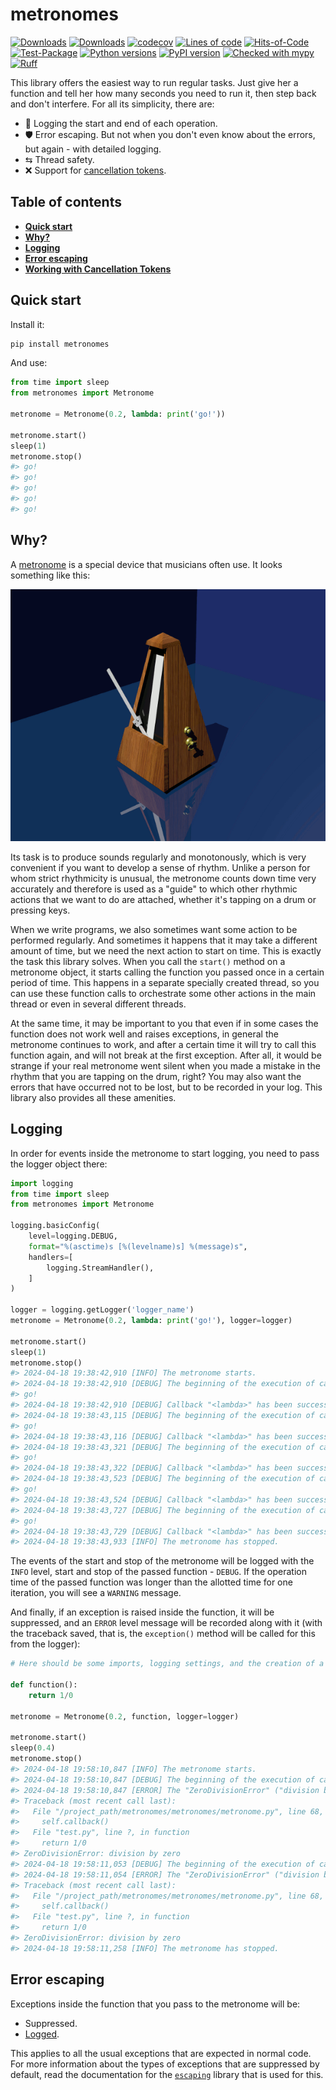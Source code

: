 # metronomes

[![Downloads](https://static.pepy.tech/badge/metronomes/month)](https://pepy.tech/project/metronomes)
[![Downloads](https://static.pepy.tech/badge/metronomes)](https://pepy.tech/project/metronomes)
[![codecov](https://codecov.io/gh/pomponchik/metronomes/graph/badge.svg?token=Ee3UuDakQ1)](https://codecov.io/gh/pomponchik/metronomes)
[![Lines of code](https://sloc.xyz/github/pomponchik/metronomes/?category=code)](https://github.com/boyter/scc/)
[![Hits-of-Code](https://hitsofcode.com/github/pomponchik/metronomes?branch=main)](https://hitsofcode.com/github/pomponchik/metronomes/view?branch=main)
[![Test-Package](https://github.com/pomponchik/metronomes/actions/workflows/tests_and_coverage.yml/badge.svg)](https://github.com/pomponchik/metronomes/actions/workflows/tests_and_coverage.yml)
[![Python versions](https://img.shields.io/pypi/pyversions/metronomes.svg)](https://pypi.python.org/pypi/metronomes)
[![PyPI version](https://badge.fury.io/py/metronomes.svg)](https://badge.fury.io/py/metronomes)
[![Checked with mypy](http://www.mypy-lang.org/static/mypy_badge.svg)](http://mypy-lang.org/)
[![Ruff](https://img.shields.io/endpoint?url=https://raw.githubusercontent.com/astral-sh/ruff/main/assets/badge/v2.json)](https://github.com/astral-sh/ruff)

This library offers the easiest way to run regular tasks. Just give her a function and tell her how many seconds you need to run it, then step back and don't interfere. For all its simplicity, there are:

- 📜 Logging the start and end of each operation.
- 🛡️ Error escaping. But not when you don't even know about the errors, but again - with detailed logging.
- ⇆ Thread safety.
- ❌ Support for [cancellation tokens](https://github.com/pomponchik/cantok).


## Table of contents

- [**Quick start**](#quick-start)
- [**Why?**](#why)
- [**Logging**](#logging)
- [**Error escaping**](#error-escaping)
- [**Working with Cancellation Tokens**](#working-with-cancellation-tokens)


## Quick start

Install it:

```bash
pip install metronomes
```

And use:

```python
from time import sleep
from metronomes import Metronome

metronome = Metronome(0.2, lambda: print('go!'))

metronome.start()
sleep(1)
metronome.stop()
#> go!
#> go!
#> go!
#> go!
#> go!
```


## Why?

A [metronome](https://en.wikipedia.org/wiki/Metronome) is a special device that musicians often use. It looks something like this:

![metronome](https://raw.githubusercontent.com/pomponchik/metronomes/develop/docs/assets/image_2.gif)

Its task is to produce sounds regularly and monotonously, which is very convenient if you want to develop a sense of rhythm. Unlike a person for whom strict rhythmicity is unusual, the metronome counts down time very accurately and therefore is used as a "guide" to which other rhythmic actions that we want to do are attached, whether it's tapping on a drum or pressing keys.

When we write programs, we also sometimes want some action to be performed regularly. And sometimes it happens that it may take a different amount of time, but we need the next action to start on time. This is exactly the task this library solves. When you call the `start()` method on a metronome object, it starts calling the function you passed once in a certain period of time. This happens in a separate specially created thread, so you can use these function calls to orchestrate some other actions in the main thread or even in several different threads.

At the same time, it may be important to you that even if in some cases the function does not work well and raises exceptions, in general the metronome continues to work, and after a certain time it will try to call this function again, and will not break at the first exception. After all, it would be strange if your real metronome went silent when you made a mistake in the rhythm that you are tapping on the drum, right? You may also want the errors that have occurred not to be lost, but to be recorded in your log. This library also provides all these amenities.


## Logging

In order for events inside the metronome to start logging, you need to pass the logger object there:

```python
import logging
from time import sleep
from metronomes import Metronome

logging.basicConfig(
    level=logging.DEBUG,
    format="%(asctime)s [%(levelname)s] %(message)s",
    handlers=[
        logging.StreamHandler(),
    ]
)

logger = logging.getLogger('logger_name')
metronome = Metronome(0.2, lambda: print('go!'), logger=logger)

metronome.start()
sleep(1)
metronome.stop()
#> 2024-04-18 19:38:42,910 [INFO] The metronome starts.
#> 2024-04-18 19:38:42,910 [DEBUG] The beginning of the execution of callback "<lambda>".
#> go!
#> 2024-04-18 19:38:42,910 [DEBUG] Callback "<lambda>" has been successfully completed.
#> 2024-04-18 19:38:43,115 [DEBUG] The beginning of the execution of callback "<lambda>".
#> go!
#> 2024-04-18 19:38:43,116 [DEBUG] Callback "<lambda>" has been successfully completed.
#> 2024-04-18 19:38:43,321 [DEBUG] The beginning of the execution of callback "<lambda>".
#> go!
#> 2024-04-18 19:38:43,322 [DEBUG] Callback "<lambda>" has been successfully completed.
#> 2024-04-18 19:38:43,523 [DEBUG] The beginning of the execution of callback "<lambda>".
#> go!
#> 2024-04-18 19:38:43,524 [DEBUG] Callback "<lambda>" has been successfully completed.
#> 2024-04-18 19:38:43,727 [DEBUG] The beginning of the execution of callback "<lambda>".
#> go!
#> 2024-04-18 19:38:43,729 [DEBUG] Callback "<lambda>" has been successfully completed.
#> 2024-04-18 19:38:43,933 [INFO] The metronome has stopped.
```

The events of the start and stop of the metronome will be logged with the `INFO` level, start and stop of the passed function - `DEBUG`. If the operation time of the passed function was longer than the allotted time for one iteration, you will see a `WARNING` message.

And finally, if an exception is raised inside the function, it will be suppressed, and an `ERROR` level message will be recorded along with it (with the traceback saved, that is, the `exception()` method will be called for this from the logger):

```python
# Here should be some imports, logging settings, and the creation of a logger object

def function():
    return 1/0

metronome = Metronome(0.2, function, logger=logger)

metronome.start()
sleep(0.4)
metronome.stop()
#> 2024-04-18 19:58:10,847 [INFO] The metronome starts.
#> 2024-04-18 19:58:10,847 [DEBUG] The beginning of the execution of callback "function".
#> 2024-04-18 19:58:10,847 [ERROR] The "ZeroDivisionError" ("division by zero") exception was suppressed inside the context.
#> Traceback (most recent call last):
#>   File "/project_path/metronomes/metronomes/metronome.py", line 68, in run_loop
#>     self.callback()
#>   File "test.py", line ?, in function
#>     return 1/0
#> ZeroDivisionError: division by zero
#> 2024-04-18 19:58:11,053 [DEBUG] The beginning of the execution of callback "function".
#> 2024-04-18 19:58:11,054 [ERROR] The "ZeroDivisionError" ("division by zero") exception was suppressed inside the context.
#> Traceback (most recent call last):
#>   File "/project_path/metronomes/metronomes/metronome.py", line 68, in run_loop
#>     self.callback()
#>   File "test.py", line ?, in function
#>     return 1/0
#> ZeroDivisionError: division by zero
#> 2024-04-18 19:58:11,258 [INFO] The metronome has stopped.
```


## Error escaping

Exceptions inside the function that you pass to the metronome will be:

- Suppressed.
- [Logged](#logging).

This applies to all the usual exceptions that are expected in normal code. For more information about the types of exceptions that are suppressed by default, read the documentation for the [`escaping`](https://github.com/pomponchik/escaping) library that is used for this.
